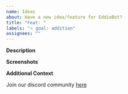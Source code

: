 ```yaml
---
name: Ideas
about: Have a new idea/feature for EddieBot?
title: "Feat: "
labels: "⭐ goal: addition"
assignees: ""
---
```


**Description**

<!-- A brief description of the question or issue, also include what you tried and what didn't work: -->

**Screenshots**

<!-- Please add a screenshot if applicable -->

**Additional Context**

<!-- Add any other context about the problem here. -->

Join our discord community [here](https://discord.gg/bfX2NgnSx5)
